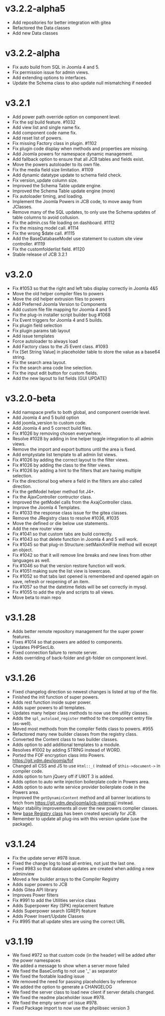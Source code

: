# v3.2.2-alpha5

- Add repositories for better integration with gitea
- Refactored the Data classes
- Add new Data classes

# v3.2.2-alpha

- Fix auto build from SQL in Joomla 4 and 5.
- Fix permission issue for admin views.
- Add extending options to interfaces.
- Update the Schema class to also update null mismatching if needed

# v3.2.1

- Add power path override option on component level.
- Fix the sql build feature. #1032
- Add view list and single name fix.
- Add component code name fix.
- Add reset list of powers.
- Fix missing Factory class in plugin. #1102
- Fix plugin code display when methods and properties are missing.
- Add Joomla powers for namespace dynamic management.
- Add fallback option to ensure that all JCB tables and fields exist.
- Move the powers autoloader to its own file.
- Fix the media field size limitation. #1109
- Add dynamic datatype update to schema field check.
- Fix version_update column size.
- Improved the Schema Table update engine.
- Improved the Schema Table update engine (more)
- Fix autoloader timing, and loading.
- Implement the Joomla Powers in JCB code, to move away from JClasses.
- Remove many of the SQL updates, to only use the Schema updates of table columns to avoid collusion.
- Fix the admin.css file loading on dashboard. #1112
- Fix the missing model call. #1114
- Fix the wrong $date call. #1115
- Add the BaseDatabaseModel use statement to custom site view controller. #1119
- Fix the customfolderlist field. #1120
- Stable release of JCB 3.2.1

# v3.2.0

- Fix #1053 so that the right and left tabs display correctly in Joomla 4&5
- Move the old helper compiler files to powers
- Move the old helper extrusion files to powers
- Add Preferred Joomla Version to Components
- Add custom file file mapping for Joomla 4 and 5
- Fix the plug-in installer script builder bug #1068
- Fix Event triggers for Joomla 4 and 5 builds.
- Fix plugin field selection
- Fix plugin params tab layout
- Add issue templates
- Force autoloader to always load
- Add Factory class to the J5 Event class. #1093
- Fix [Set String Value] in placeholder table to store the value as a base64 string.
- Fix the search area layout.
- Fix the search area code line selection.
- Fix the input edit button for custom fields.
- Add the new layout to list fields (GUI UPDATE)

# v3.2.0-beta

- Add namspace prefix to both global, and component override level.
- Add Joomla 4 and 5 build option
- Add joomla_version to custom code.
- Add Joomla 4 and 5 correct build files.
- Fix #1026 by removing chosen everywhere.
- Resolve #1028 by adding in line helper toggle integration to all admin views.
- Remove the import and export buttons until the area is fixed.
- Add emptystate list template to all admin list views.
- Fix #1026 by adding the correct layout to the filter views.
- Fix #1026 by adding the class to the filter views.
- Fix #1026 by adding a hint to the filters that are having multiple selection.
- Fix the directional bog where a field in the filters are also called direction.
- Fix the getModel helper method fot J4+.
- Fix the AjaxController contructor class.
- Improved the getModel calls from the AxajController class.
- Improve the Joomla 4 Templates.
- Fix #1033 the response class issue for the gitea classes.
- Remove the JRegistry class to resolve #1036, #1035
- Move the defined or die below use statements.
- Add the new router view
- Fix #1041 so that custom tabs are build correctly.
- Fix #1043 so that delete function in Joomla 4 and 5 will work.
- Fix #1045 so that plug-in Structure::setMainXmlFile method will except an object.
- Fix #1042 so that it will remove line breaks and new lines from other languages as well.
- Fix #1046 so that the version restore function will work.
- Fix #1051 making sure the list view is lowercase.
- Fix #1052 so that tabs last opened is remembered and opened again on save, refresh or reopening of an item.
- Fix #1057 so that the datetime fields will be set correctly in mysql.
- Fix #1055 to add the style and scripts to all views.
- Move beta to main repo

# v3.1.28

- Adds better remote repository management for the super power features.
- Fixes #1014 so that powers are added to components.
- Updates PHPSecLib.
- Fixed connection failure to remote server.
- Adds overriding of back-folder and git-folder on component level.

# v3.1.26

- Fixed changelog direction so newest changes is listed at top of the file.
- Finished the init function of super powers.
- Adds rest function inside super power.
- Adds super powers to all templates.
- Updates many helper class methods to now use the utility classes.
- Adds the `spl_autoload_register` method to the component entry file (as-well).
- Moved most methods from the compiler fields class to powers. #955
- Refactored many new builder classes from the registry class.
- Converted the Content class to two builder classes.
- Adds option to add additional templates to a module.
- Resolves #1002 by adding STRING instead of WORD.
- Ported the FOF encryption class into Powers. https://git.vdm.dev/joomla/fof
- Changed all CSS and JS to use `Html::_(` instead of `$this->document->` in compiler code.
- Adds option to turn jQuery off if UIKIT 3 is added.
- Adds option to auto write injection boilerplate code in Powers area.
- Adds option to auto write service provider boilerplate code in the Powers area.
- Improved the `getDynamicContent` method and all banner locations to fetch from https://git.vdm.dev/joomla/jcb-external/ instead.
- Major stability improvements all over the new powers complier classes.
- New [base Registry class](https://git.vdm.dev/joomla/super-powers/src/branch/master/src/7e822c03-1b20-41d1-9427-f5b8d5836af7) has been created specially for JCB.
- Remember to update all plug-ins with this version update (use the package).

# v3.1.24

- Fix the update server #978 issue.
- Fixed the change log to load all entries, not just the last one.
- Fixed #983 so that database updates are created when adding a new adminview
- Moved a few builder arrays to the Compiler Registry
- Adds super powers to JCB
- Adds Gitea API library
- Improves Power filters
- Fix #991 to add the Utilities service class
- Adds Superpower Key (SPK) replacement feature
- Adds Superpower search (GREP) feature
- Adds Power Insert/Update Classes
- Fix #995 that all update sites are using the correct URL

# v3.1.19

- We fixed #972 so that custom code (in the header) will be added after the power namespaces
- We added a message to show when a server move failed
- We fixed the BaseConfig to not use '_' as separator
- We fixed the footable loading issue
- We removed the need for passing placeholders by reference
- We added the option to generate a CHANGELOG
- We fixed the server class to load new client if server details changed.
- We fixed the readme placeholder issue #978.
- We fixed the empty server url issue #978.
- Fixed Package import to now use the phplibsec version 3